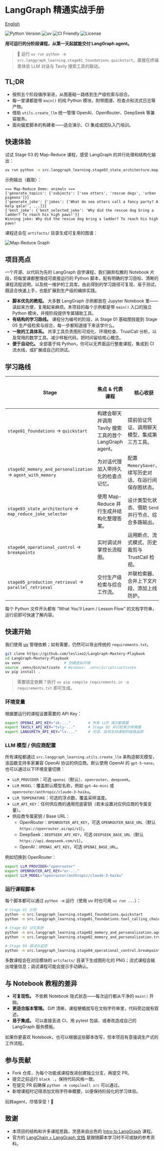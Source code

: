 # LangGraph 精通实战手册

[English](README.md)

![Python Version](https://img.shields.io/badge/python-3.10%2B-blue.svg) ![uv](https://img.shields.io/badge/uv-ready-5A45FF.svg) ![CI Friendly](https://img.shields.io/badge/ci-friendly-success.svg) ![License](https://img.shields.io/badge/license-MIT-black.svg)

**用可运行的分阶段课程，从第一天起就能交付 LangGraph agent。**

> 🚀 运行 `uv run python -m src.langgraph_learning.stage01_foundations.quickstart`，直接在终端里体验 LLM 对话与 Tavily 搜索工具的联动。

## TL;DR

- 按照五个阶段循序渐进，从图基础一路练到生产级检索与综合。
- 每一堂课都是带 `main()` 的纯 Python 模块，附带图谱、检查点和流式日志等产物。
- 借助 `utils.create_llm` 统一管理 OpenAI、OpenRouter、DeepSeek 等兼容服务。
- 面向偏爱脚本的构建者——适合演示、CI 集成或团队入门培训。

## 快速体验

试试 Stage 03 的 Map-Reduce 课程，感受 LangGraph 的并行处理和结构化输出：

```bash
uv run python -m src.langgraph_learning.stage03_state_architecture.map_reduce_joke_selector
```

示例输出（截取）：

```text
=== Map-Reduce Demo: animals ===
{'generate_topics': {'subjects': ['sea otters', 'rescue dogs', 'urban pigeons']}}
{'generate_joke': {'jokes': ['What do sea otters call a fancy party? A kelp gala!', ...]}}
{'best_joke': {'best_selected_joke': 'Why did the rescue dog bring a ladder? To reach his high paws!'}}
Winning joke: Why did the rescue dog bring a ladder? To reach his high paws!
```

课程还会在 `artifacts/` 目录生成可复用的图谱：

![Map-Reduce Graph](src/langgraph_learning/stage03_state_architecture/artifacts/map_reduce_jokes.png)

## 项目亮点

一个开源、以代码为先的 LangGraph 自学课程。我们摒弃松散的 Notebook 片段，将每堂课都整理成可直接运行的 Python 脚本，配有明确的学习目标、清晰的课程流程说明，以及统一维护的工具库。由此得到的学习路径可复现、易于测试，既适合快速上手，也能扩展到生产级的编排实践。

- **脚本优先的教程。** 大多数 LangGraph 示例都放在 Jupyter Notebook 里——读起来方便，复用起来麻烦。本项目的每个示例都是带 `main()` 入口的独立 Python 模块，并按阶段提供专属辅助工具。
- **有结构的学习路线。** 课程分为编号的阶段，从 Stage 01 基础图技能到 Stage 05 生产级检索与综合，每一步都知道接下来该学什么。
- **一致的工具体系。** 共享工具负责图形可视化、环境检查、TrustCall 分析，以及常用的数学工具。减少样板代码，把时间留给核心概念。
- **便于自动化。** 全部基于纯 Python，你可以无界面运行整套课程，集成到 CI 流水线，或扩展成自己的测试。

## 学习路线

| Stage | 焦点 & 代表课程 | 核心收获 | 预计用时 |
| --- | --- | --- | --- |
| `stage01_foundations` → `quickstart` | 构建会聊天并调用 Tavily 搜索工具的首个 LangGraph agent。 | 提前验证凭证、调用聊天模型、集成第三方工具。 | ~45 分钟 |
| `stage02_memory_and_personalization` → `agent_with_memory` | 为对话代理加入带持久化的检查点记忆。 | 配置 `MemorySaver`、续写历史对话、在运行间保存图状态。 | ~60 分钟 |
| `stage03_state_architecture` → `map_reduce_joke_selector` | 使用 Map-Reduce 并行生成并结构化整理答案。 | 设计类型化状态、借助 `Send` 并行节点、综合多路输出。 | ~75 分钟 |
| `stage04_operational_control` → `breakpoints` | 实时调试并掌控长流程图。 | 运用断点、流式模式、历史裁剪与 TrustCall 检视。 | ~60 分钟 |
| `stage05_production_retrieval` → `parallel_retrieval` | 交付生产级检索与综合工作流。 | 并联检索器、合并上下文片段、添加上线防护。 | ~90 分钟 |

每个 Python 文件开头都有 “What You'll Learn / Lesson Flow” 的文档字符串，运行前即可快速了解内容。

## 快速开始

我们使用 [uv](https://docs.astral.sh/uv/) 管理依赖；如有需要，仍然可以导出传统的 `requirements.txt`。

```bash
git clone https://github.com/leslieo2/LangGraph-Mastery-Playbook
cd LangGraph-Mastery-Playbook
uv venv                    # 创建虚拟环境
source .venv/bin/activate  # Windows: .venv\Scripts\activate
uv pip install .
```

> 需要锁定依赖？执行 `uv pip compile requirements.in -o requirements.txt` 即可生成。

### 环境变量

根据要运行的课程设置需要的 API Key：

```bash
export OPENAI_API_KEY="sk-..."        # 所有 LLM 演示都需要
export TAVILY_API_KEY="tvly-..."      # Stage 05 并行检索示例需要
export LANGSMITH_API_KEY="ls-..."     # 可选，启用支持课程的链路追踪
```

### LLM 模型 / 供应商配置

所有课程都通过 `src.langgraph_learning.utils.create_llm` 来构造聊天模型，该函数支持多家兼容 OpenAI 协议的供应商。默认使用 OpenAI 的 `gpt-5-nano`，也可以通过以下环境变量切换：

- `LLM_PROVIDER`：可选 `openai`（默认）、`openrouter`、`deepseek`。
- `LLM_MODEL`：覆盖默认模型名称，例如 `gpt-4o-mini` 或 `openrouter/anthropic/claude-3-haiku`。
- `LLM_TEMPERATURE`：可选的浮点数，覆盖采样温度。
- `LLM_API_KEY`：任何供应商的通用兜底密钥（若未设置对应供应商的专属变量）。
- 供应商专属密钥 / Base URL：
  - OpenRouter：`OPENROUTER_API_KEY`，可选 `OPENROUTER_BASE_URL`（默认 `https://openrouter.ai/api/v1`）。
  - DeepSeek：`DEEPSEEK_API_KEY`，可选 `DEEPSEEK_BASE_URL`（默认 `https://api.deepseek.com/v1`）。
  - OpenAI：`OPENAI_API_KEY`，可选 `OPENAI_BASE_URL`。

例如切换到 OpenRouter：

```bash
export LLM_PROVIDER="openrouter"
export OPENROUTER_API_KEY="or-..."
export LLM_MODEL="openrouter/anthropic/claude-3-haiku"
```

### 运行课程脚本

每个脚本都可以通过 `python -m` 运行（使用 uv 时也可用 `uv run ...`）：

```bash
# Stage 01 示例
python -m src.langgraph_learning.stage01_foundations.quickstart
python -m src.langgraph_learning.stage01_foundations.tool_calling_chain

# Stage 02 记忆系统
python -m src.langgraph_learning.stage02_memory_and_personalization.agent_with_memory
python -m src.langgraph_learning.stage02_memory_and_personalization.trustcall_memory_agent

# Stage 04 调试与监控
python -m src.langgraph_learning.stage04_operational_control.breakpoints
```

多数课程会在对应模块的 `artifacts/` 目录下生成图形化的 PNG；流式课程会输出增量信息；调试课程可能会提示手动确认。


## 与 Notebook 教程的差异

- **可复现性。** 不依赖 Notebook 隐式状态——每次运行都从干净的 `main()` 开始。
- **更适合版本管理。** Diff 清晰，课程梗概就写在文档字符串里，代码旁边就有叙述。
- **易于集成。** 可以直接丢进 CI、用 pytest 包装、或者改造成自己的 LangGraph 服务模板。

如果你更喜欢 Notebook，也可以根据这些脚本改写，但本项目有意强调生产式的工作流程。

## 参与贡献

- Fork 仓库，为每个功能或课程改进创建独立分支，再提交 PR。
- 提交之前运行 `black .`，保持代码风格一致。
- 在提交 PR 前确保 `python -m compileall src` 可以通过。
- 新增课程时记得添加文档字符串概要，以便保持阶段化的学习体验。

玩转agent，尽情享受！🎯

## 致谢

- 本项目的结构和许多课程思路，灵感来自出色的 [Intro to LangGraph](https://academy.langchain.com/courses/take/intro-to-langgraph) 课程。
- 官方的 [LangChain + LangGraph 文档](https://docs.langchain.com/) 是跟随脚本学习时不可或缺的参考资料。

